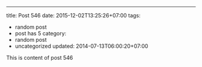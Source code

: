 ---
title: Post 546
date: 2015-12-02T13:25:26+07:00
tags:
  - random post
  - post has 5
category:
  - random post
  - uncategorized
updated: 2014-07-13T06:00:20+07:00

This is content of post 546